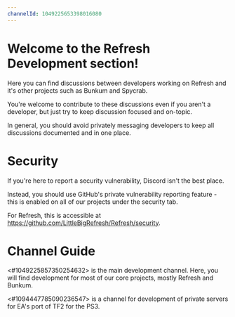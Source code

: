 ```yaml
---
channelId: 1049225653398016080
---
```

# Welcome to the Refresh Development section!

Here you can find discussions between developers working on Refresh and it's other projects such as Bunkum and Spycrab.

You're welcome to contribute to these discussions even if you aren't a developer, but just try to keep discussion focused and on-topic.

In general, you should avoid privately messaging developers to keep all discussions documented and in one place.

# Security

If you're here to report a security vulnerability, Discord isn't the best place.

Instead, you should use GitHub's private vulnerability reporting feature - this is enabled on all of our projects under the security tab.

For Refresh, this is accessible at <https://github.com/LittleBigRefresh/Refresh/security>.

# Channel Guide

<#1049225857350254632> is the main development channel. Here, you will find development for most of our core projects, mostly Refresh and Bunkum.

<#1094447785090236547> is a channel for development of private servers for EA's port of TF2 for the PS3.
